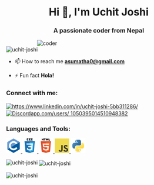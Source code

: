 <h1 align="center">Hi 👋, I'm Uchit Joshi</h1>
<h3 align="center">A passionate coder from Nepal</h3>

<img align="right" alt="coder" width="420" src="https://miro.medium.com/v2/resize:fit:996/1*um19N_oeTKlmrHMov0O5bA.gif">

<p align="left"> <img src="https://komarev.com/ghpvc/?username=uchit-joshi&label=Profile%20views&color=0e75b6&style=flat" alt="uchit-joshi" /> </p>

- 📫 How to reach me **asumatha0@gmail.com**

- ⚡ Fun fact **Hola!**

<h3 align="left">Connect with me:</h3>
<p align="left">
<a href="https://linkedin.com/in/https://www.linkedin.com/in/uchit-joshi-5bb311286/" target="blank"><img align="center" src="https://raw.githubusercontent.com/rahuldkjain/github-profile-readme-generator/master/src/images/icons/Social/linked-in-alt.svg" alt="https://www.linkedin.com/in/uchit-joshi-5bb311286/" height="30" width="40" /></a>
<a href="https://discord.gg/Discordapp.com/users/ 1050395014510948382" target="blank"><img align="center" src="https://raw.githubusercontent.com/rahuldkjain/github-profile-readme-generator/master/src/images/icons/Social/discord.svg" alt="Discordapp.com/users/ 1050395014510948382" height="30" width="40" /></a>
</p>

<h3 align="left">Languages and Tools:</h3>
<p align="left"> <a href="https://www.cprogramming.com/" target="_blank" rel="noreferrer"> <img src="https://raw.githubusercontent.com/devicons/devicon/master/icons/c/c-original.svg" alt="c" width="40" height="40"/> </a> <a href="https://www.w3schools.com/css/" target="_blank" rel="noreferrer"> <img src="https://raw.githubusercontent.com/devicons/devicon/master/icons/css3/css3-original-wordmark.svg" alt="css3" width="40" height="40"/> </a> <a href="https://www.w3.org/html/" target="_blank" rel="noreferrer"> <img src="https://raw.githubusercontent.com/devicons/devicon/master/icons/html5/html5-original-wordmark.svg" alt="html5" width="40" height="40"/> </a> <a href="https://developer.mozilla.org/en-US/docs/Web/JavaScript" target="_blank" rel="noreferrer"> <img src="https://raw.githubusercontent.com/devicons/devicon/master/icons/javascript/javascript-original.svg" alt="javascript" width="40" height="40"/> </a> <a href="https://www.python.org" target="_blank" rel="noreferrer"> <img src="https://raw.githubusercontent.com/devicons/devicon/master/icons/python/python-original.svg" alt="python" width="40" height="40"/> </a> </p>

<p><img align="left" src="https://github-readme-stats.vercel.app/api/top-langs?username=uchit-joshi&show_icons=true&locale=en&layout=compact" alt="uchit-joshi" /></p>

<p>&nbsp;<img align="center" src="https://github-readme-stats.vercel.app/api?username=uchit-joshi&show_icons=true&locale=en" alt="uchit-joshi" /></p>

<p><img align="center" src="https://github-readme-streak-stats.herokuapp.com/?user=uchit-joshi&" alt="uchit-joshi" /></p>
